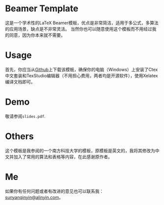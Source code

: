 # Beamer Template

这是一个学术性的LaTeX Beamer模板，优点是非常简洁，适用于多公式，多算法的应用场景，缺点是不非常灵活。
当然你也可以随意使用这个模板而不用经过我的同意，因为你本来就不需要。

# Usage

首先，你应当从[Github]()上下载该模板，确保你的电脑（Windows）上安装了Ctex中文套装和TexStudio编辑器（不用担心费用，两者均是开源软件），使用Xelatex编译文档即可。

# Demo

敬请参阅`slides.pdf`.

# Others

这个模板是我参阅的一个南方科技大学的模板，原模板是英文的，我将其修改为中文并加入了常用的算法和表格等内容，在此感谢原作者。

# Me

如果你有任何问题或者有改进的意见也可以联系我：sunyanqinyin@alinyin.com。
